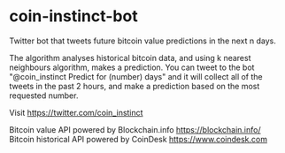# coin-instinct-bot
Twitter bot that tweets future bitcoin value predictions in the next n days.

The algorithm analyses historical bitcoin data, and using k nearest neighbours algorithm, makes a prediction. You can tweet to the bot "@coin_instinct Predict for (number) days" and it will collect all of the tweets in the past 2 hours, and make a prediction based on the most requested number.

Visit https://twitter.com/coin_instinct

Bitcoin value API powered by Blockchain.info https://blockchain.info/ <br>
Bitcoin historical API powered by CoinDesk https://www.coindesk.com
